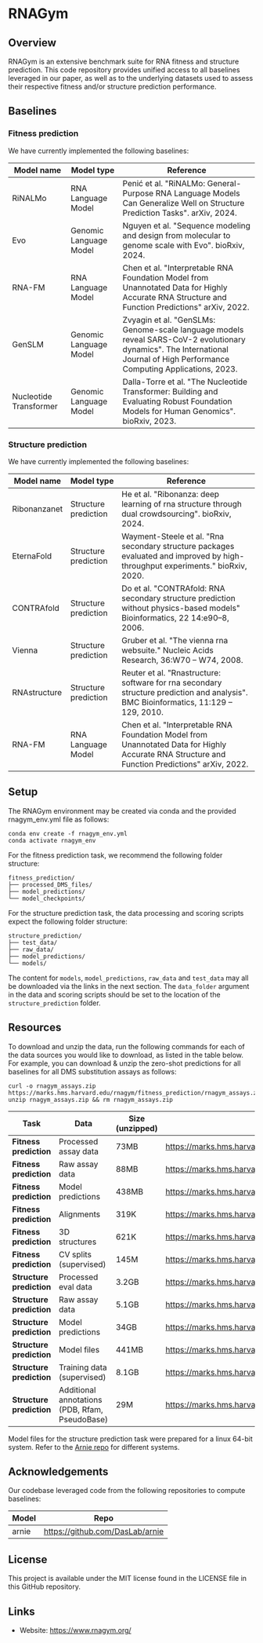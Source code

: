 # RNAGym

## Overview

RNAGym is an extensive benchmark suite for RNA fitness and structure prediction. This code repository provides unified access to all baselines leveraged in our paper, as well as to the underlying datasets used to assess their respective fitness and/or structure prediction performance.

## Baselines

### Fitness prediction
We have currently implemented the following baselines:

Model name | Model type | Reference
--- | --- | --- |
RiNALMo | RNA Language Model | Penić et al. "RiNALMo: General-Purpose RNA Language Models Can Generalize Well on Structure Prediction Tasks". arXiv, 2024.
Evo | Genomic Language Model | Nguyen et al. "Sequence modeling and design from molecular to genome scale with Evo". bioRxiv, 2024.
RNA-FM | RNA Language Model | Chen et al. "Interpretable RNA Foundation Model from Unannotated Data for Highly Accurate RNA Structure and Function Predictions" arXiv, 2022. 
GenSLM | Genomic Language Model | Zvyagin et al. "GenSLMs: Genome-scale language models reveal SARS-CoV-2 evolutionary dynamics". The International Journal of High Performance Computing Applications, 2023.
Nucleotide Transformer | Genomic Language Model | Dalla-Torre et al. "The Nucleotide Transformer: Building and Evaluating Robust Foundation Models for Human Genomics". bioRxiv, 2023.

### Structure prediction

We have currently implemented the following baselines:

Model name | Model type | Reference
--- | --- | --- |
Ribonanzanet | Structure prediction | He et al. "Ribonanza: deep learning of rna structure through dual crowdsourcing". bioRxiv, 2024.
EternaFold | Structure prediction | Wayment-Steele et al. "Rna secondary structure packages evaluated and improved by high-throughput experiments." bioRxiv, 2020.
CONTRAfold | Structure prediction | Do et al. "CONTRAfold: RNA secondary structure prediction without physics-based models" Bioinformatics, 22 14:e90–8, 2006.
Vienna | Structure prediction | Gruber et al. "The vienna rna websuite." Nucleic Acids Research, 36:W70 – W74, 2008.
RNAstructure | Structure prediction | Reuter et al. "Rnastructure: software for rna secondary structure prediction and analysis". BMC Bioinformatics, 11:129 – 129, 2010.
RNA-FM | RNA Language Model | Chen et al. "Interpretable RNA Foundation Model from Unannotated Data for Highly Accurate RNA Structure and Function Predictions" arXiv, 2022. 

## Setup

The RNAGym environment may be created via conda and the provided rnagym_env.yml file as follows:
```
conda env create -f rnagym_env.yml
conda activate rnagym_env
```
For the fitness prediction task, we recommend the following folder structure:
```
fitness_prediction/
├── processed_DMS_files/
├── model_predictions/
└── model_checkpoints/
```

For the structure prediction task, the data processing and scoring scripts expect the following folder structure:
```
structure_prediction/
├── test_data/
├── raw_data/
├── model_predictions/
└── models/
```
The content for `models`, `model_predictions`, `raw_data` and `test_data` may all be downloaded via the links in the next section.
The `data_folder` argument in the data and scoring scripts should be set to the location of the `structure_prediction` folder.

## Resources

To download and unzip the data, run the following commands for each of the data sources you would like to download, as listed in the table below. 
For example, you can download & unzip the zero-shot predictions for all baselines for all DMS substitution assays as follows:
```
curl -o rnagym_assays.zip https://marks.hms.harvard.edu/rnagym/fitness_prediction/rnagym_assays.zip
unzip rnagym_assays.zip && rm rnagym_assays.zip
```

Task | Data | Size (unzipped) | Link
--- | --- | --- | --- |
**Fitness prediction** | Processed assay data | 73MB | https://marks.hms.harvard.edu/rnagym/fitness_prediction/fitness_processed_assays.zip
**Fitness prediction** | Raw assay data | 88MB | https://marks.hms.harvard.edu/rnagym/fitness_prediction/fitness_raw_data.zip
**Fitness prediction** | Model predictions | 438MB | https://marks.hms.harvard.edu/rnagym/fitness_prediction/model_predictions.zip
**Fitness prediction** | Alignments | 319K | https://marks.hms.harvard.edu/rnagym/fitness_prediction/fitness_MSAs.zip
**Fitness prediction** | 3D structures | 621K | https://marks.hms.harvard.edu/rnagym/fitness_prediction/fitness_assays_3D_structures.zip
**Fitness prediction** | CV splits (supervised) | 145M | https://marks.hms.harvard.edu/rnagym/fitness_prediction/fitness_CV_splits.zip
**Structure prediction** | Processed eval data | 3.2GB | https://marks.hms.harvard.edu/rnagym/structure_prediction/test_data.zip
**Structure prediction** | Raw assay data | 5.1GB | https://marks.hms.harvard.edu/rnagym/structure_prediction/raw_data.zip
**Structure prediction** | Model predictions | 34GB | https://marks.hms.harvard.edu/rnagym/structure_prediction/model_predictions.zip
**Structure prediction** | Model files | 441MB | https://marks.hms.harvard.edu/rnagym/structure_prediction/models.zip
**Structure prediction** | Training data (supervised) | 8.1GB | https://marks.hms.harvard.edu/rnagym/structure_prediction/train_data.zip
**Structure prediction** | Additional annotations (PDB, Rfam, PseudoBase) | 29M | https://marks.hms.harvard.edu/rnagym/structure_prediction/test_sequences_annotated.zip

Model files for the structure prediction task were prepared for a linux 64-bit system. Refer to the [Arnie repo](https://github.com/DasLab/arnie) for different systems.

## Acknowledgements

Our codebase leveraged code from the following repositories to compute baselines:

Model | Repo
--- | ---
arnie | https://github.com/DasLab/arnie

## License
This project is available under the MIT license found in the LICENSE file in this GitHub repository.

## Links
- Website: https://www.rnagym.org/
